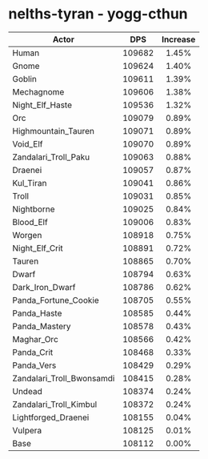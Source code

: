 # nelths-tyran - yogg-cthun
| Actor | DPS | Increase |
|---|:---:|:---:|
|Human|109682|1.45%|
|Gnome|109624|1.40%|
|Goblin|109611|1.39%|
|Mechagnome|109606|1.38%|
|Night_Elf_Haste|109536|1.32%|
|Orc|109079|0.89%|
|Highmountain_Tauren|109071|0.89%|
|Void_Elf|109070|0.89%|
|Zandalari_Troll_Paku|109063|0.88%|
|Draenei|109057|0.87%|
|Kul_Tiran|109041|0.86%|
|Troll|109031|0.85%|
|Nightborne|109025|0.84%|
|Blood_Elf|109006|0.83%|
|Worgen|108918|0.75%|
|Night_Elf_Crit|108891|0.72%|
|Tauren|108865|0.70%|
|Dwarf|108794|0.63%|
|Dark_Iron_Dwarf|108786|0.62%|
|Panda_Fortune_Cookie|108705|0.55%|
|Panda_Haste|108585|0.44%|
|Panda_Mastery|108578|0.43%|
|Maghar_Orc|108566|0.42%|
|Panda_Crit|108468|0.33%|
|Panda_Vers|108429|0.29%|
|Zandalari_Troll_Bwonsamdi|108415|0.28%|
|Undead|108374|0.24%|
|Zandalari_Troll_Kimbul|108372|0.24%|
|Lightforged_Draenei|108155|0.04%|
|Vulpera|108125|0.01%|
|Base|108112|0.00%|
